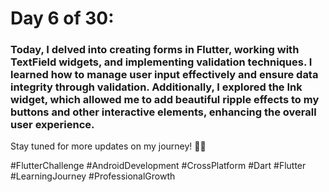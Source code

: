 # Day 6 of 30:
### Today, I delved into creating forms in Flutter, working with TextField widgets, and implementing validation techniques. I learned how to manage user input effectively and ensure data integrity through validation. Additionally, I explored the Ink widget, which allowed me to add beautiful ripple effects to my buttons and other interactive elements, enhancing the overall user experience.

Stay tuned for more updates on my journey! 🚀📱

#FlutterChallenge #AndroidDevelopment #CrossPlatform #Dart #Flutter #LearningJourney #ProfessionalGrowth
